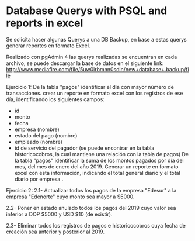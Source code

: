 # Database Querys with PSQL and reports in excel
 Se solicita hacer algunas Querys a una DB Backup, en base a estas querys generar reportes en formato Excel.

Realizado con pgAdmin 4
las querys realizadas se encuentran en cada archivo, se puede descargar la base de datos en el siguiente link:
http://www.mediafire.com/file/5uw0irbmnn0sdin/new+database+.backup/file

Ejercicio 1:
De la tabla "pagos" identificar el día con mayor número de transacciones.
crear un reporte en formato excel con los registros de ese día, identificando los siguientes campos:
- id
- monto
- fecha
- empresa (nombre)
- estado del pago (nombre)
- empleado (nombre)
- id de servicio del pagador (se puede encontrar en la tabla historicocobros, la cual mantiene una relación con la tabla de pagos)
De la tabla "pagos" identificar la suma de los montos pagados por día del mes, del mes de enero del año 2019. 
Generar un reporte en formato excel con esta información, indicando el total general diario y el total diario por empresa .

Ejercicio 2:
2.1- Actualizar todos los pagos de la empresa "Edesur" a la empresa "Edenorte" cuyo monto sea mayor a $5000.

2.2- Poner en estado anulado todos los pagos del 2019 cuyo valor sea inferior a DOP $5000 y USD $10 (de existir).

2.3- Eliminar todos los registros de pagos e historicocobros cuya fecha de creación sea anterior y posterior al 2019.

